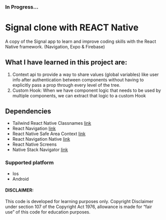 ### In Progress...

# Signal clone with REACT Native
  A copy of the Signal app to learn and improve coding skills with the React Native framework.
  (Navigation, Expo & Firebase)
  

## What I have learned in this project are:

  1. Context api to provide a way to share values (global variables) like user info after authentication between components without having to explicitly pass a prop through every level of the tree.
  2. Custom Hook: When we have component logic that needs to be used by multiple components, we can extract that logic to a custom Hook

 ## Dependencies
  - Tailwind React Native Classnames [link](https://www.npmjs.com/package/tailwind-react-native-classnames)
  - React Navigation [link](https://reactnavigation.org/)
  - React Native Safe Area Context [link](https://reactnavigation.org/)
  - React Navigation Native [link](https://reactnavigation.org/)
  - React Native Screens
  - Native Stack Navigator [link](https://reactnavigation.org/docs/hello-react-navigation)

### Supported platform

- Ios
- Android

#### DISCLAIMER: 

This code is developed for learning purposes only. Copyright Disclaimer under section 107 of the Copyright Act 1976, allowance is made for “fair use” of this code for education purposes.